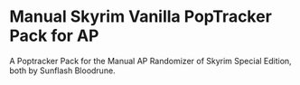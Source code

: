 # Manual Skyrim Vanilla PopTracker Pack for AP
 A Poptracker Pack for the Manual AP Randomizer of Skyrim Special Edition, both by Sunflash Bloodrune.